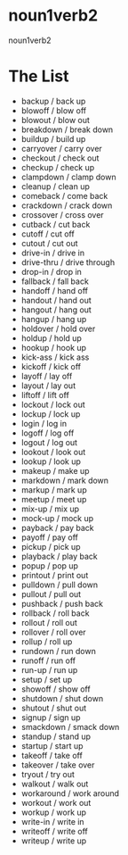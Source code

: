 noun1verb2
==========

noun1verb2

# The List

* backup / back up
* blowoff / blow off
* blowout / blow out
* breakdown / break down
* buildup / build up
* carryover / carry over
* checkout / check out
* checkup / check up
* clampdown / clamp down
* cleanup / clean up
* comeback / come back
* crackdown / crack down
* crossover / cross over
* cutback / cut back
* cutoff / cut off
* cutout / cut out
* drive-in / drive in
* drive-thru / drive through
* drop-in / drop in
* fallback / fall back
* handoff / hand off
* handout / hand out
* hangout / hang out
* hangup / hang up
* holdover / hold over
* holdup / hold up
* hookup / hook up
* kick-ass / kick ass
* kickoff / kick off
* layoff / lay off
* layout / lay out
* liftoff / lift off
* lockout / lock out
* lockup / lock up
* login / log in
* logoff / log off
* logout / log out
* lookout / look out
* lookup / look up
* makeup / make up
* markdown / mark down
* markup / mark up
* meetup / meet up
* mix-up / mix up
* mock-up / mock up
* payback / pay back
* payoff / pay off
* pickup / pick up
* playback / play back
* popup / pop up
* printout / print out
* pulldown / pull down
* pullout / pull out
* pushback / push back
* rollback / roll back
* rollout / roll out
* rollover / roll over
* rollup / roll up
* rundown / run down
* runoff / run off
* run-up / run up
* setup / set up
* showoff / show off
* shutdown / shut down
* shutout / shut out
* signup / sign up
* smackdown / smack down
* standup / stand up
* startup / start up
* takeoff / take off
* takeover / take over
* tryout / try out
* walkout / walk out
* workaround / work around
* workout / work out
* workup / work up
* write-in / write in
* writeoff / write off
* writeup / write up
